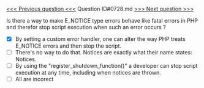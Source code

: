 [<<< Previous question <<<](0727.md)  Question ID#0728.md  [>>> Next question >>>](0729.md) 

Is there a way to make E_NOTICE type errors behave like fatal errors in PHP and therefor stop script execution when such an error occurs ?

- [x] By setting a custom error handler, one can alter the way PHP treats E_NOTICE errors and then stop the script.
- [ ] There's no way to do that. Notices are exactly what their name states: Notices.
- [ ] By using the "register_shutdown_function()" a developer can stop script execution at any time, including when notices are thrown.
- [ ] All are incorect
